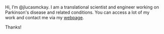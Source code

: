 Hi, I’m @jlucasmckay. 
I am a translational scientist and engineer working on Parkinson's disease and related conditions.
You can access a lot of my work and contact me via my [webpage](https://jlucasmckay.bmi.emory.edu/).


Thanks!

<!---
jlucasmckay/jlucasmckay is a ✨ special ✨ repository because its `README.md` (this file) appears on your GitHub profile.
You can click the Preview link to take a look at your changes.
--->
